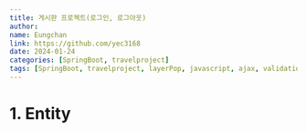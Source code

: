 ```yaml
---
title: 게시판 프로젝트(로그인, 로그아웃)
author:
name: Eungchan
link: https://github.com/yec3168
date: 2024-01-24
categories: [SpringBoot, travelproject]
tags: [SpringBoot, travelproject, layerPop, javascript, ajax, validation]
---
```


# 1. Entity
